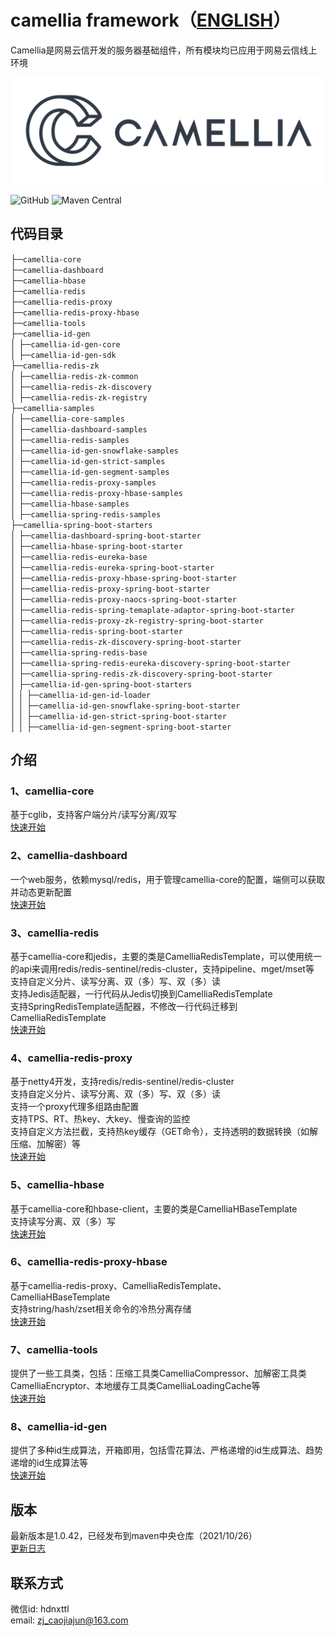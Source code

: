 # camellia framework（[ENGLISH](README-en.md)）
Camellia是网易云信开发的服务器基础组件，所有模块均已应用于网易云信线上环境

<img src="/docs/img/logo.png" width = "500"/>
 
![GitHub](https://img.shields.io/badge/license-MIT-green.svg)
![Maven Central](https://maven-badges.herokuapp.com/maven-central/com.netease.nim/camellia/badge.svg)

## 代码目录
├─`camellia-core`   
├─`camellia-dashboard`    
├─`camellia-hbase`  
├─`camellia-redis`  
├─`camellia-redis-proxy`   
├─`camellia-redis-proxy-hbase`  
├─`camellia-tools`    
├─`camellia-id-gen`  
│ ├─`camellia-id-gen-core`  
│ ├─`camellia-id-gen-sdk`      
├─`camellia-redis-zk`  
│ ├─`camellia-redis-zk-common`  
│ ├─`camellia-redis-zk-discovery`  
│ ├─`camellia-redis-zk-registry`    
├─`camellia-samples`               
│ ├─`camellia-core-samples`  
│ ├─`camellia-dashboard-samples`  
│ ├─`camellia-redis-samples`  
│ ├─`camellia-id-gen-snowflake-samples`    
│ ├─`camellia-id-gen-strict-samples`    
│ ├─`camellia-id-gen-segment-samples`    
│ ├─`camellia-redis-proxy-samples`   
│ ├─`camellia-redis-proxy-hbase-samples`  
│ ├─`camellia-hbase-samples`   
│ ├─`camellia-spring-redis-samples`   
├─`camellia-spring-boot-starters`               
│ ├─`camellia-dashboard-spring-boot-starter`  
│ ├─`camellia-hbase-spring-boot-starter`  
│ ├─`camellia-redis-eureka-base`  
│ ├─`camellia-redis-eureka-spring-boot-starter`  
│ ├─`camellia-redis-proxy-hbase-spring-boot-starter`  
│ ├─`camellia-redis-proxy-spring-boot-starter`  
│ ├─`camellia-redis-proxy-naocs-spring-boot-starter`  
│ ├─`camellia-redis-spring-temaplate-adaptor-spring-boot-starter`   
│ ├─`camellia-redis-proxy-zk-registry-spring-boot-starter`                     
│ ├─`camellia-redis-spring-boot-starter`  
│ ├─`camellia-redis-zk-discovery-spring-boot-starter`    
│ ├─`camellia-spring-redis-base`         
│ ├─`camellia-spring-redis-eureka-discovery-spring-boot-starter`     
│ ├─`camellia-spring-redis-zk-discovery-spring-boot-starter`  
│ ├─`camellia-id-gen-spring-boot-starters`  
│ │ ├─`camellia-id-gen-id-loader`        
│ │ ├─`camellia-id-gen-snowflake-spring-boot-starter`       
│ │ ├─`camellia-id-gen-strict-spring-boot-starter`    
│ │ ├─`camellia-id-gen-segment-spring-boot-starter`   
              
## 介绍
### 1、camellia-core  
基于cglib，支持客户端分片/读写分离/双写  
[快速开始](/docs/core/core.md)  
### 2、camellia-dashboard
一个web服务，依赖mysql/redis，用于管理camellia-core的配置，端侧可以获取并动态更新配置  
[快速开始](/docs/dashboard/dashboard.md)  
### 3、camellia-redis  
基于camellia-core和jedis，主要的类是CamelliaRedisTemplate，可以使用统一的api来调用redis/redis-sentinel/redis-cluster，支持pipeline、mget/mset等     
支持自定义分片、读写分离、双（多）写、双（多）读     
支持Jedis适配器，一行代码从Jedis切换到CamelliaRedisTemplate  
支持SpringRedisTemplate适配器，不修改一行代码迁移到CamelliaRedisTemplate    
[快速开始](/docs/redis-template/redis-template.md)
### 4、camellia-redis-proxy  
基于netty4开发，支持redis/redis-sentinel/redis-cluster    
支持自定义分片、读写分离、双（多）写、双（多）读  
支持一个proxy代理多组路由配置       
支持TPS、RT、热key、大key、慢查询的监控     
支持自定义方法拦截，支持热key缓存（GET命令），支持透明的数据转换（如解压缩、加解密）等      
[快速开始](/docs/redis-proxy/redis-proxy-zh.md)  
### 5、camellia-hbase  
基于camellia-core和hbase-client，主要的类是CamelliaHBaseTemplate  
支持读写分离、双（多）写    
[快速开始](/docs/hbase-template/hbase-template.md)  
### 6、camellia-redis-proxy-hbase    
基于camellia-redis-proxy、CamelliaRedisTemplate、CamelliaHBaseTemplate  
支持string/hash/zset相关命令的冷热分离存储  
[快速开始](/docs/redis-proxy-hbase/redis-proxy-hbase.md)    
### 7、camellia-tools
提供了一些工具类，包括：压缩工具类CamelliaCompressor、加解密工具类CamelliaEncryptor、本地缓存工具类CamelliaLoadingCache等  
[快速开始](/docs/tools/tools.md)     
### 8、camellia-id-gen
提供了多种id生成算法，开箱即用，包括雪花算法、严格递增的id生成算法、趋势递增的id生成算法等    
[快速开始](/docs/id-gen/id-gen.md)       

## 版本
最新版本是1.0.42，已经发布到maven中央仓库（2021/10/26）  
[更新日志](/update-zh.md)  

## 联系方式
微信id: hdnxttl  
email: zj_caojiajun@163.com  